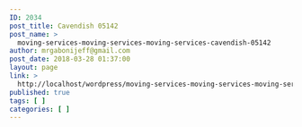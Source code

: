 ```yaml
---
ID: 2034
post_title: Cavendish 05142
post_name: >
  moving-services-moving-services-moving-services-cavendish-05142
author: mrgabonijeff@gmail.com
post_date: 2018-03-28 01:37:00
layout: page
link: >
  http://localhost/wordpress/moving-services-moving-services-moving-services-cavendish-05142/
published: true
tags: [ ]
categories: [ ]
---
```

